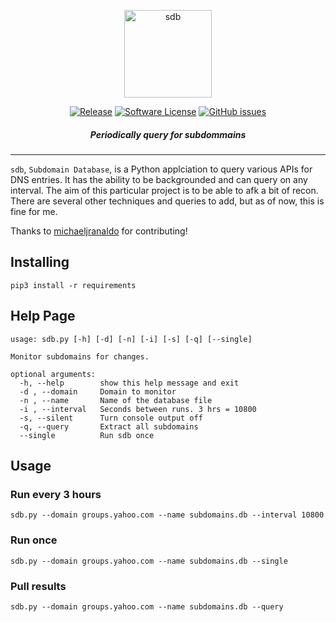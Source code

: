 <p align="center">
  <img alt="sdb" src="https://i.imgur.com/M6H5l2o.png" height="140" />
  <p align="center">
    <a href="https://github.com/mez0cc/sdb/releases/latest"><img alt="Release" src="https://img.shields.io/github/release/mez0cc/sdb.svg?style=flat-square"></a>
    <a href="https://github.com/mez0cc/sdb/blob/master/LICENSE"><img alt="Software License" src="https://img.shields.io/badge/license-MIT-brightgreen.svg?style=flat-square"></a>
    <a href="https://github.com/mez0cc/sdb/issues"><img alt="GitHub issues" src="https://img.shields.io/github/issues/mez0cc/sdb.svg?style=flat-square"></a>
    </p>
</p>

<h5 align="center"><i>Periodically query for subdommains</i></h5>

***

`sdb`,  `Subdomain Database`, is a Python applciation to query various APIs for DNS entries. It has the ability to be backgrounded and can query on any interval. The aim of this particular project is to be able to afk a bit of recon. There are several other techniques and queries to add, but as of now, this is fine for me.

Thanks to [michaeljranaldo](https://github.com/michaelranaldo) for contributing!

## Installing

```
pip3 install -r requirements
```

## Help Page

```
usage: sdb.py [-h] [-d] [-n] [-i] [-s] [-q] [--single]

Monitor subdomains for changes.

optional arguments:
  -h, --help        show this help message and exit
  -d , --domain     Domain to monitor
  -n , --name       Name of the database file
  -i , --interval   Seconds between runs. 3 hrs = 10800
  -s, --silent      Turn console output off
  -q, --query       Extract all subdomains
  --single          Run sdb once
```

## Usage

### Run every 3 hours

```
sdb.py --domain groups.yahoo.com --name subdomains.db --interval 10800
```

### Run once

```
sdb.py --domain groups.yahoo.com --name subdomains.db --single
```

### Pull results

```
sdb.py --domain groups.yahoo.com --name subdomains.db --query
```

